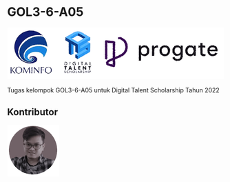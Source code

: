 # GOL3-6-A05

![DTS Kominfo](assets/img/dts.png)

Tugas kelompok GOL3-6-A05 untuk Digital Talent Scholarship Tahun 2022

## Kontributor
![Kontributor](assets/img/ricky.png)
